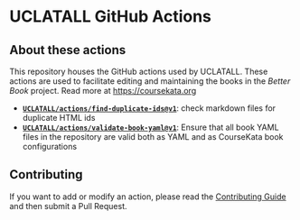 # UCLATALL GitHub Actions

## About these actions

This repository houses the GitHub actions used by UCLATALL. These actions are used to facilitate editing and maintaining the books in the _Better Book_ project. Read more at <https://coursekata.org>

- **[`UCLATALL/actions/find-duplicate-ids@v1`](https://github.com/UCLATALL/actions/tree/v1/find-duplicate-ids)**: check markdown files for duplicate HTML ids
- **[`UCLATALL/actions/validate-book-yaml@v1`](https://github.com/UCLATALL/actions/tree/v1/validate-book-yaml)**: Ensure that all book YAML files in the repository are valid both as YAML and as CourseKata book configurations

## Contributing

If you want to add or modify an action, please read the [Contributing Guide](./CONTRIBUTING.md) and then submit a Pull Request.
